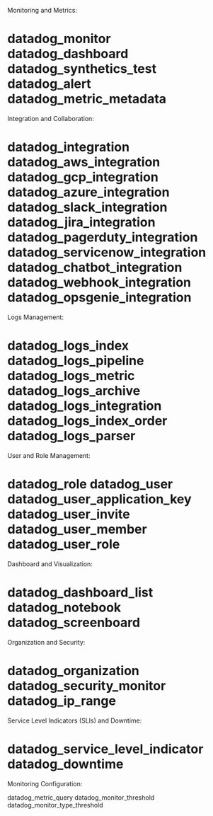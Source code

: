 Monitoring and Metrics:

datadog_monitor
datadog_dashboard
datadog_synthetics_test
datadog_alert
datadog_metric_metadata
======================================
Integration and Collaboration:

datadog_integration
datadog_aws_integration
datadog_gcp_integration
datadog_azure_integration
datadog_slack_integration
datadog_jira_integration
datadog_pagerduty_integration
datadog_servicenow_integration
datadog_chatbot_integration
datadog_webhook_integration
datadog_opsgenie_integration
======================================
Logs Management:

datadog_logs_index
datadog_logs_pipeline
datadog_logs_metric
datadog_logs_archive
datadog_logs_integration
datadog_logs_index_order
datadog_logs_parser
======================================
User and Role Management:

datadog_role
datadog_user
datadog_user_application_key
datadog_user_invite
datadog_user_member
datadog_user_role
======================================
Dashboard and Visualization:

datadog_dashboard_list
datadog_notebook
datadog_screenboard
======================================
Organization and Security:

datadog_organization
datadog_security_monitor
datadog_ip_range
======================================
Service Level Indicators (SLIs) and Downtime:

datadog_service_level_indicator
datadog_downtime
======================================
Monitoring Configuration:

datadog_metric_query
datadog_monitor_threshold
datadog_monitor_type_threshold